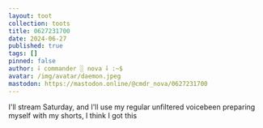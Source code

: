 ```yaml
---
layout: toot
collection: toots
title: 0627231700
date: 2024-06-27
published: true
tags: []
pinned: false
author: ⸸ commander ░ nova ⸸ :~$
avatar: /img/avatar/daemon.jpeg
mastodon: https://mastodon.online/@cmdr_nova/0627231700
---
```


I'll stream Saturday, and I'll use my regular unfiltered voicebeen preparing myself with my shorts, I think I got this
